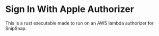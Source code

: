 # Sign In With Apple Authorizer

This is a rust executable made to run on an AWS lambda authorizer for SnipSnap.